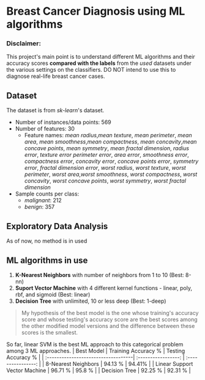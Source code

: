 # Breast Cancer Diagnosis using ML algorithms

### Disclaimer:
This project's main point is to understand different ML algorithms and their accuracy scores **compared with the labels** from the *used* datasets under the various settings on the classifiers. DO NOT intend to use this to diagnose real-life breast cancer cases.

## Dataset
The dataset is from *sk-learn*'s dataset.
* Number of instances/data points: 569
* Number of features: 30
    * Feature names: *mean radius*,*mean texture*, *mean perimeter*, *mean area*, *mean smoothness*,*mean compactness*, *mean concavity*,*mean concave points*, *mean symmetry*, *mean fractal dimension*, *radius error*, *texture error* *perimeter error*, *area error*, *smoothness error*, *compactness error*, *concavity error*, *concave points error*, *symmetry error*, *fractal dimension error*, *worst radius*, *worst texture*, *worst perimeter*, *worst area*,*worst smoothness*, *worst compactness*, *worst concavity*, *worst concave points*, *worst symmetry*, *worst fractal dimension*
* Sample counts per class: 
    * *malignant*: 212
    * *benign*: 357

## Exploratory Data Analysis
As of now, no method is in used

## ML algorithms in use

1. **K-Nearest Neighbors** with number of neighbors from 1 to 10 (Best: 8-nn)
2. **Suport Vector Machine** with 4 different kernel functions - linear, poly, rbf, and sigmoid (Best: linear)
3. **Decision Tree** with unlimited, 10 or less deep (Best: 1-deep)

> My hypothesis of the best model is the one whose training's accuracy score and whose testing's accuracy score are the best scores among the other modified model versions and the difference between these scores is the smallest.

So far, linear SVM is the best ML approach to this categorical problem among 3 ML approaches.
| Best Model                          | Training Accuracy % | Testing Accuracy % |
| :-----------------------------------| :-----------------: | :----------------: |
| 8-Nearest Neighbors                 |       94.13 %       |       94.41%       |
| Linear Support Vector Machine       |       96.71 %       |       95.8 %       |
| Decision Tree                       |       92.25 %       |       92.31 %      |
